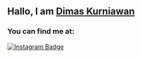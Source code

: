 ## Hallo, I am [Dimas Kurniawan](https://kdimas12.github.io/)

### You can find me at:

[![Instagram Badge](https://img.shields.io/badge/-@srinibas_biswal-F44747?style=flat-square&labelColor=F44747&logo=instagram&logoColor=white&link=https://instagram.com/srinibas_biswal)](https://instagram.com/kdimas29)
